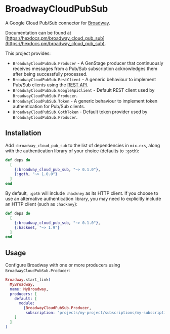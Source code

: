 # BroadwayCloudPubSub

A Google Cloud Pub/Sub connector for [Broadway](https://github.com/plataformatec/broadway).

Documentation can be found at [https://hexdocs.pm/broadway_cloud_pub_sub](https://hexdocs.pm/broadway_cloud_pub_sub).

This project provides:

  * `BroadwayCloudPubSub.Producer` - A GenStage producer that continuously receives messages from
    a Pub/Sub subscription acknowledges them after being successfully processed.
  * `BroadwayCloudPubSub.RestClient` - A generic behaviour to implement Pub/Sub clients using the [REST API](https://cloud.google.com/pubsub/docs/reference/rest/).
  * `BroadwayCloudPubSub.GoogleApiClient` - Default REST client used by `BroadwayCloudPubSub.Producer`.
  * `BroadwayCloudPubSub.Token` - A generic behaviour to implement token authentication for Pub/Sub clients.
  * `BroadwayCloudPubSub.GothToken` - Default token provider used by `BroadwayCloudPubSub.Producer`.


## Installation

Add `:broadway_cloud_pub_sub` to the list of dependencies in `mix.exs`, along with the authentication
library of your choice (defaults to `:goth`):

```elixir
def deps do
  [
    {:broadway_cloud_pub_sub, "~> 0.1.0"},
    {:goth, "~> 1.0.0"}
  ]
end
```

By default, `:goth` will include `:hackney` as its HTTP client. If you choose to use an alternative
authentication library, you may need to explicitly include an HTTP client (such as `:hackney`):

```elixir
def deps do
  [
    {:broadway_cloud_pub_sub, "~> 0.1.0"},
    {:hacknet, "~> 1.9"}
  ]
end
```

## Usage

Configure Broadway with one or more producers using `BroadwayCloudPubSub.Producer`:

```elixir
Broadway.start_link(
  MyBroadway,
  name: MyBroadway,
  producers: [
    default: [
      module:
        {BroadwayCloudPubSub.Producer,
         subscription: "projects/my-project/subscriptions/my-subscription"}
    ]
  ]
)
```
